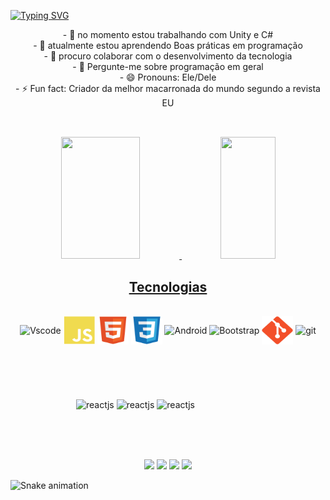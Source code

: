 
[![Typing SVG](https://readme-typing-svg.herokuapp.com/?color=00bfbf&size=25&center=true&vCenter=true&width=1000&lines=Olá,+Meu+Nome+é+Mikael+Hayden;Eu+Tenho+22+Anos;Sou+Programador+FrontEnd;E+Desenvolvo+Jogos)](https://git.io/typing-svg)

<div align="center">
- 🔭 no momento estou trabalhando com Unity e C#<br>
- 🌱 atualmente estou aprendendo Boas práticas em programação<br>
- 👯 procuro colaborar com o desenvolvimento da tecnologia<br>
- 💬 Pergunte-me sobre programação em geral<br>
- 😄 Pronouns: Ele/Dele<br>
- ⚡ Fun fact: Criador da melhor macarronada do mundo segundo a revista EU<br>
</div>

##
<br>
<div align="center">
  <a href="https://github.com/mikaelhayden">
  <img width="50%" height="195px" src="https://github-readme-stats.vercel.app/api?username=mikaelhayden&show_icons=true&theme=tokyonight&include_all_commits=true&count_private=true"/>
  <img width="42%" height="195px" src="https://github-readme-stats.vercel.app/api/top-langs/?username=mikaelhayden&layout=compact&langs_count=7&theme=tokyonight"/>
</div>

  <h2 align="center">Tecnologias</a> </h2>
  <div align="center" valign="top"><br>
  <img align="center" alt="Vscode" height="45" width="50"  src="https://cdn.jsdelivr.net/gh/devicons/devicon/icons/vscode/vscode-original.svg">
  <img align="center" alt="Js" height="45" width="50" src="https://raw.githubusercontent.com/devicons/devicon/master/icons/javascript/javascript-plain.svg">
  <img align="center" alt="HTML" height="45" width="50" src="https://raw.githubusercontent.com/devicons/devicon/master/icons/html5/html5-original.svg">
  <img align="center" alt="CSS" height="45" width="50" src="https://raw.githubusercontent.com/devicons/devicon/master/icons/css3/css3-original.svg">
  <img align="center" alt="Android" height="45" width="50" src="https://cdn.jsdelivr.net/gh/devicons/devicon/icons/androidstudio/androidstudio-original.svg">
  <img align="center" alt="Bootstrap" height="45" width="50" src="https://cdn.jsdelivr.net/gh/devicons/devicon/icons/bootstrap/bootstrap-original.svg">
  <img align="center" alt="git" height="45" width="50" src="https://raw.githubusercontent.com/devicons/devicon/master/icons/git/git-original.svg">
  <img align="center" alt="git" height="45" width="50" src="https://cdn.jsdelivr.net/gh/devicons/devicon/icons/github/github-original.svg" />
  <img align="center" alt="reactjs" height="45" width="50" src="https://cdn.jsdelivr.net/gh/devicons/devicon/icons/flutter/flutter-original.svg" />
  <img align="center" alt="reactjs" height="45" width="50" src="https://cdn.jsdelivr.net/gh/devicons/devicon/icons/csharp/csharp-original.svg" />
  <img align="center" alt="reactjs" height="45" width="50" src="https://cdn.jsdelivr.net/gh/devicons/devicon/icons/dotnetcore/dotnetcore-original.svg" />
  <svg xmlns="http://www.w3.org/2000/svg" x="0px" y="0px" width="100" height="100" viewBox="0 0 64 64">
  </div>
  
  <br><br><br>
  <div align="center">
   <a href="https://discord.com/channels/@me/887042376579817545" target="_blank"><img  width="130" src="https://img.shields.io/badge/Discord-7289DA?style=for-the-badge&logo=discord&logoColor=white" target="_blank"></a>
  <a href="https://www.linkedin.com/in/mikaelhayden/" width="40" target="_blank"><img  width="138"src="https://img.shields.io/badge/-LinkedIn-%230077B5?style=for-the-badge&logo=linkedin&logoColor=white" target="_blank"></a>
  <a href="mailto:contatoshayden@gmail.com" width="40" target="_blank"><img  width="109"src="https://img.shields.io/badge/Gmail-D14836?style=for-the-badge&logo=gmail&logoColor=white" target="_blank"></a>
  <a href="mikaelhayden.itch.io" width="40" target="_blank"><img  width="120"src="https://img.shields.io/badge/Itch.io-FA5C5C?style=for-the-badge&logo=itchdotio&logoColor=white" target="_blank"></a>
  </div>
  
  ![Snake animation](https://github.com/mikaelhayden/mikaelhayden/blob/output/github-contribution-grid-snake.svg)
